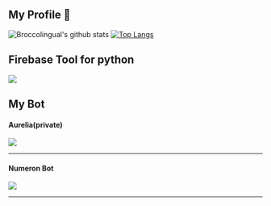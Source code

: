 ## My Profile 👋

![Broccolingual's github stats](https://github-readme-stats.vercel.app/api?username=broccolingual&show_icons=true&theme=radical)
[![Top Langs](https://github-readme-stats.vercel.app/api/top-langs/?username=broccolingual&langs_count=3)](https://github.com/anuraghazra/github-readme-stats)

## Firebase Tool for python
<a href="https://github.com/broccolingual/firebase">
  <img align="center" src="https://github-readme-stats.vercel.app/api/pin/?username=broccolingual&repo=firebase" />
</a>

## My Bot

#### Aurelia(private)
<a href="https://github.com/broccolingual/aurelia-discord-bot">
  <img align="center" src="https://github-readme-stats.vercel.app/api/pin/?username=broccolingual&repo=aurelia-discord-bot" />
</a>

***

#### Numeron Bot
<a href="https://github.com/broccolingual/numeron-bot-public">
  <img align="center" src="https://github-readme-stats.vercel.app/api/pin/?username=broccolingual&repo=numeron-bot-public" />
</a>

***
